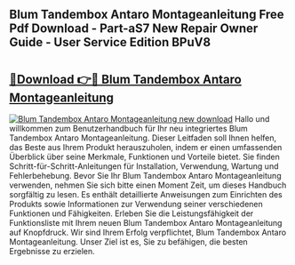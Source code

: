 ## Blum Tandembox Antaro Montageanleitung Free Pdf Download - Part-aS7 New Repair Owner Guide - User Service Edition BPuV8

# <h2><a href="http://df6sqy.blite.top/?on=Blum+Tandembox+Antaro+Montageanleitung">🔗Download 👉🔴 Blum Tandembox Antaro Montageanleitung</a></h2>

[![Blum Tandembox Antaro Montageanleitung new download](https://i.imgur.com/lujVjoI.png)](http://df6sqy.blite.top/?on=Blum+Tandembox+Antaro+Montageanleitung)
Hallo und willkommen zum Benutzerhandbuch für Ihr neu integriertes Blum Tandembox Antaro Montageanleitung. Dieser Leitfaden soll Ihnen helfen, das Beste aus Ihrem Produkt herauszuholen, indem er einen umfassenden Überblick über seine Merkmale, Funktionen und Vorteile bietet. Sie finden Schritt-für-Schritt-Anleitungen für Installation, Verwendung, Wartung und Fehlerbehebung. Bevor Sie Ihr Blum Tandembox Antaro Montageanleitung verwenden, nehmen Sie sich bitte einen Moment Zeit, um dieses Handbuch sorgfältig zu lesen. Es enthält detaillierte Anweisungen zum Einrichten des Produkts sowie Informationen zur Verwendung seiner verschiedenen Funktionen und Fähigkeiten. Erleben Sie die Leistungsfähigkeit der Funktionsliste mit Ihrem neuen Blum Tandembox Antaro Montageanleitung auf Knopfdruck. Wir sind Ihrem Erfolg verpflichtet, Blum Tandembox Antaro Montageanleitung. Unser Ziel ist es, Sie zu befähigen, die besten Ergebnisse zu erzielen.
